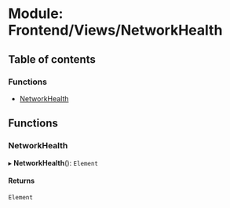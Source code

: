 # Module: Frontend/Views/NetworkHealth

## Table of contents

### Functions

- [NetworkHealth](Frontend_Views_NetworkHealth.md#networkhealth)

## Functions

### NetworkHealth

▸ **NetworkHealth**(): `Element`

#### Returns

`Element`
